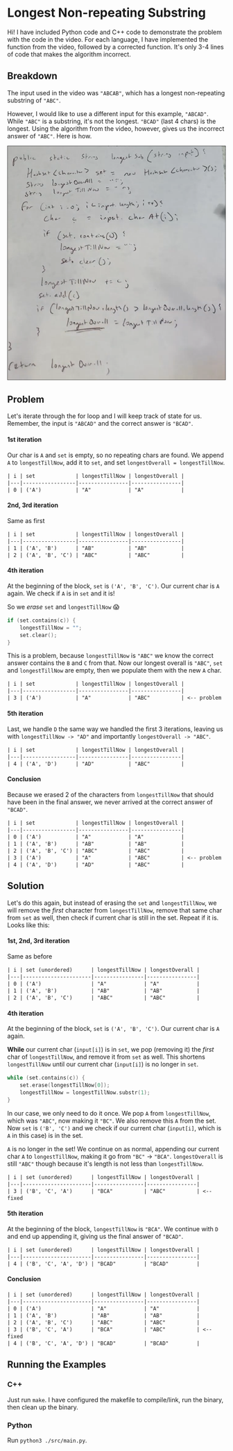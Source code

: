 # Longest Non-repeating Substring

Hi! I have included Python code and C++ code to demonstrate the problem with the code in the video. For each language, I have implemented the function from the video, followed by a corrected function. It's only 3-4 lines of code that makes the algorithm incorrect.

## Breakdown

The input used in the video was `"ABCAB"`, which has a longest non-repeating substring of `"ABC"`.

However, I would like to use a different input for this example, `"ABCAD"`. While `"ABC"` is a substring, it's not the longest. `"BCAD"` (last 4 chars) is the longest. Using the algorithm from the video, however, gives us the incorrect answer of `"ABC"`. Here is how.

<img src="./images/screenshot.png" />

## Problem

Let's iterate through the for loop and I will keep track of state for us. Remember, the input is `"ABCAD"` and the correct answer is `"BCAD"`.

#### 1st iteration

Our char is `A` and `set` is empty, so no repeating chars are found. We append `A` to `longestTillNow`, add it to `set`, and set `longestOverall = longestTillNow`.

```
| i | set             | longestTillNow | longestOverall |
|---|-----------------|----------------|----------------|
| 0 | ('A')           | "A"            | "A"            | 
```

#### 2nd, 3rd iteration

Same as first

```
| i | set             | longestTillNow | longestOverall |
|---|-----------------|----------------|----------------|
| 1 | ('A', 'B')      | "AB"           | "AB"           | 
| 2 | ('A', 'B', 'C') | "ABC"          | "ABC"          |
```

#### 4th iteration

At the beginning of the block, `set` is `('A', 'B', 'C')`. Our current char is `A` again. We check if `A` is in `set` and it is!

So we _erase_ `set` and `longestTillNow` 😱

```cpp
if (set.contains(c)) {
    longestTillNow = "";
    set.clear();
}
```

This is a problem, because `longestTillNow` is `"ABC"` we know the correct answer contains the `B` and `C` from that. Now our longest overall is `"ABC"`, `set` and `longestTillNow` are empty, then we populate them with the new `A` char.

```
| i | set             | longestTillNow | longestOverall |
|---|-----------------|----------------|----------------|
| 3 | ('A')           | "A"            | "ABC"          | <-- problem
```

#### 5th iteration

Last, we handle `D` the same way we handled the first 3 iterations, leaving us with `longestTillNow -> "AD"` and importantly `longestOverall -> "ABC"`.

```
| i | set             | longestTillNow | longestOverall |
|---|-----------------|----------------|----------------|
| 4 | ('A', 'D')      | "AD"           | "ABC"          |
```

#### Conclusion

Because we erased 2 of the characters from `longestTillNow` that should have been in the final answer, we never arrived at the correct answer of `"BCAD"`.

```
| i | set             | longestTillNow | longestOverall |
|---|-----------------|----------------|----------------|
| 0 | ('A')           | "A"            | "A"            | 
| 1 | ('A', 'B')      | "AB"           | "AB"           | 
| 2 | ('A', 'B', 'C') | "ABC"          | "ABC"          |
| 3 | ('A')           | "A"            | "ABC"          | <-- problem
| 4 | ('A', 'D')      | "AD"           | "ABC"          |
```


## Solution

Let's do this again, but instead of erasing the `set` and `longestTillNow`, we will remove the _first_ character from `longestTillNow`, remove that same char from `set` as well, then check if current char is still in the set. Repeat if it is. Looks like this:

#### 1st, 2nd, 3rd iteration

Same as before

```
| i | set (unordered)      | longestTillNow | longestOverall |
|---|----------------------|----------------|----------------|
| 0 | ('A')                | "A"            | "A"            | 
| 1 | ('A', 'B')           | "AB"           | "AB"           | 
| 2 | ('A', 'B', 'C')      | "ABC"          | "ABC"          |
```

#### 4th iteration

At the beginning of the block, `set` is `('A', 'B', 'C')`. Our current char is `A` again.

__While__ our current char (`input[i]`) is in `set`, we pop (removing it) the _first_ char of `longestTillNow`, and remove it from `set` as well. This shortens `longestTillNow` until our current char (`input[i]`) is no longer in `set`.

```cpp
while (set.contains(c)) {
    set.erase(longestTillNow[0]);
    longestTillNow = longestTillNow.substr(1);
}
```

In our case, we only need to do it once. We pop `A` from `longestTillNow`, which was `"ABC"`, now making it `"BC"`. We also remove this `A` from the set. Now `set` is `('B', 'C')` and we check if our current char (`input[i]`, which is `A` in this case) is in the set.

`A` is no longer in the set! We continue on as normal, appending our current char `A` to `longestTillNow`, making it go from `"BC"` -> `"BCA"`. `longestOverall` is still `"ABC"` though because it's length is not less than `longestTillNow`.

```
| i | set (unordered)      | longestTillNow | longestOverall |
|---|----------------------|----------------|----------------|
| 3 | ('B', 'C', 'A')      | "BCA"          | "ABC"          | <-- fixed
```

#### 5th iteration

At the beginning of the block, `longestTillNow` is `"BCA"`. We continue with `D` and end up appending it, giving us the final answer of `"BCAD"`.

```
| i | set (unordered)      | longestTillNow | longestOverall |
|---|----------------------|----------------|----------------|
| 4 | ('B', 'C', 'A', 'D') | "BCAD"         | "BCAD"         |
```

#### Conclusion

```
| i | set (unordered)      | longestTillNow | longestOverall |
|---|----------------------|----------------|----------------|
| 0 | ('A')                | "A"            | "A"            | 
| 1 | ('A', 'B')           | "AB"           | "AB"           | 
| 2 | ('A', 'B', 'C')      | "ABC"          | "ABC"          |
| 3 | ('B', 'C', 'A')      | "BCA"          | "ABC"          | <-- fixed
| 4 | ('B', 'C', 'A', 'D') | "BCAD"         | "BCAD"         |
```

## Running the Examples

### C++

Just run `make`. I have configured the makefile to compile/link, run the binary, then clean up the binary.

### Python

Run `python3 ./src/main.py`.
